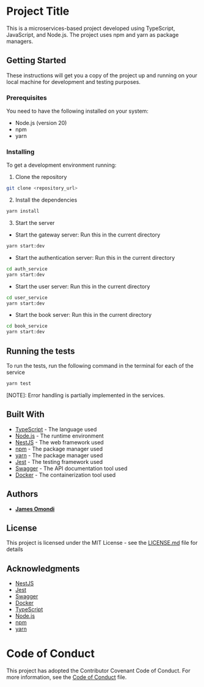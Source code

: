 # Project Title

This is a microservices-based project developed using TypeScript, JavaScript, and Node.js. The project uses npm and yarn as package managers.

## Getting Started

These instructions will get you a copy of the project up and running on your local machine for development and testing purposes.

### Prerequisites

You need to have the following installed on your system:

- Node.js (version 20)
- npm
- yarn

### Installing

To get a development environment running:

1. Clone the repository
```bash
git clone <repository_url>
```
2. Install the dependencies
```bash
yarn install
```
3. Start the server
- Start the gateway server: 
Run this in the current directory
```bash
yarn start:dev
```
- Start the authentication server:
Run this in the current directory
```bash
cd auth_service
yarn start:dev
```
- Start the user server:
Run this in the current directory
```bash
cd user_service
yarn start:dev
```

- Start the book server:
Run this in the current directory
```bash
cd book_service
yarn start:dev
```

## Running the tests
To run the tests, run the following command in the terminal for each of the service
```bash
yarn test
```

[NOTE]: Error handling is partially implemented in the services.

## Built With
- [TypeScript](https://www.typescriptlang.org/) - The language used
- [Node.js](https://nodejs.org/en/) - The runtime environment
- [NestJS](https://docs.nestjs.com/) - The web framework used
- [npm](https://www.npmjs.com/) - The package manager used
- [yarn](https://yarnpkg.com/) - The package manager used
- [Jest](https://jestjs.io/) - The testing framework used
- [Swagger](https://swagger.io/) - The API documentation tool used
- [Docker](https://www.docker.com/) - The containerization tool used

## Authors
- [**James Omondi**](https://github.com/jamie-codez)

## License
This project is licensed under the MIT License - see the [LICENSE.md](LICENSE.md) file for details

## Acknowledgments
- [NestJS](https://docs.nestjs.com/)
- [Jest](https://jestjs.io/)
- [Swagger](https://swagger.io/)
- [Docker](https://www.docker.com/)
- [TypeScript](https://www.typescriptlang.org/)
- [Node.js](https://nodejs.org/en/)
- [npm](https://www.npmjs.com/)
- [yarn](https://yarnpkg.com/)

# Code of Conduct
This project has adopted the Contributor Covenant Code of Conduct. For more information, see the [Code of Conduct](CODE_OF_CONDUCT.md) file.
